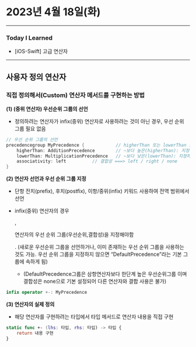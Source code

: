 # 2023년 4월 18일(화)

---

### Today  I Learned 

- [iOS-Swift] 고급 연산자

---

## 사용자 정의 연산자

### 직접 정의해서(Custom) 연산자 메서드를 구현하는 방법

**(1) (중위 연산자) 우선순위 그룹의 선언**

- 정의하려는 연산자가 infix(중위) 연산자로 사용하려는 것이 아닌 경우, 우선 순위 그룹 필요 없음

```swift
// 우선 순위 그룹의 선언
precedencegroup MyPrecedence {            // higherThan 또는 lowerThan 둘중에 하나는 반드시 지정해야함
    higherThan: AdditionPrecedence        // ~보다 높은(higherThan): 지정하려는 그룹보다 순위가 낮은 그룹
    lowerThan: MultiplicationPrecedence   // ~보다 낮은(lowerThan): 지정하려는 그룹보다 순위가 높은 그룹
    associativity: left          // 결합성 ===> left / right / none
}
```

**(2) 연산자 선언과 우선 순위 그룹 지정**

- 단항 전치(prefix), 후치(postfix), 이항/중위(infix) 키워드 사용하여 전역 범위에서 선언

- infix(중위) 연산자의 경우

  ,

   

  연산자의 우선 순위 그룹(우선순위,결합성)을 지정해야함

  . (새로운 우선순위 그룹을 선언하거나, 이미 존재하는 우선 순위 그룹을 사용하는 것도 가능. 우선 순위 그룹을 지정하지 않으면 “DefaultPrecedence”라는 기본 그룹에 속하게 됨) 

  - (DefaultPrecedence그룹은 삼항연산자보다 한단계 높은 우선순위그룹 이며 결합성은 none으로 기본 설정되어 다른 연산자와 결합 사용은 불가)

```swift
infix operator +-: MyPrecedence
```

**(3) 연산자의 실제 정의**

- 해당 연산자를 구현하려는 타입에서 타입 메서드로 연산자 내용을 직접 구현

```swift
static func +- (lhs: 타입, rhs: 타입) -> 타입 { 
    return 내용 구현 
}
```
